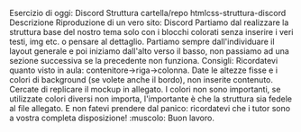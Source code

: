 Esercizio di oggi: Discord Struttura
cartella/repo htmlcss-struttura-discord
Descrizione
Riproduzione di un vero sito: Discord
Partiamo dal realizzare la struttura base del nostro tema solo con i blocchi colorati senza inserire i veri testi, img etc. o pensare al dettaglio. Partiamo sempre dall'individuare il layout generale e poi iniziamo dall'alto verso il basso, non passiamo ad una sezione successiva se la precedente non funziona.
Consigli:
Ricordatevi quanto visto in aula: contenitore->riga->colonna. Date le altezze fisse e i colori di background (se volete anche il bordo), non inserite contenuto. Cercate di replicare il mockup in allegato. I colori non sono importanti, se utilizzate colori diversi non importa, l'importante è che la struttura sia fedele al file allegato.
E non fatevi prendere dal panico: ricordatevi che i tutor sono a vostra completa disposizione! :muscolo:
Buon lavoro.